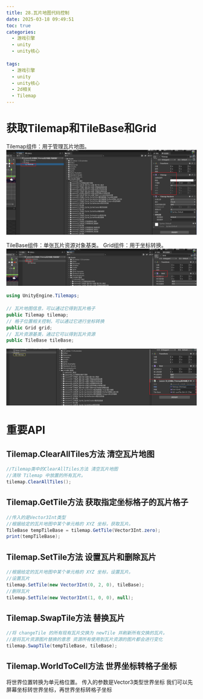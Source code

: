 ```yaml
---
title: 28.瓦片地图代码控制
date: 2025-03-18 09:49:51
toc: true
categories:
  - 游戏引擎
  - unity
  - unity核心

tags:
  - 游戏引擎
  - unity
  - unity核心
  - 2d相关
  - Tilemap
---
```


# 获取Tilemap和TileBase和Grid

Tilemap组件：用于管理瓦片地图。
![](28.瓦片地图代码控制/file-20250318095038664.png)

TileBase组件：单张瓦片资源对象基类。
Grid组件：用于坐标转换。
![](28.瓦片地图代码控制/file-20250318095207503.png)

```cs
using UnityEngine.Tilemaps;

// 瓦片地图信息，可以通过它得到瓦片格子
public Tilemap tilemap;
// 格子位置相关控制，可以通过它进行坐标转换
public Grid grid;
// 瓦片资源基类，通过它可以得到瓦片资源
public TileBase tileBase;
```

![](28.瓦片地图代码控制/file-20250318095440605.png)


# 重要API
## Tilemap.ClearAllTiles方法 清空瓦片地图
```cs
//Tilemap类中的ClearAllTiles方法 清空瓦片地图
//清除 Tilemap 中放置的所有瓦片。
tilemap.ClearAllTiles();
```

## Tilemap.GetTile方法 获取指定坐标格子的瓦片格子
```cs
//传入的是Vector3Int类型
//根据给定的瓦片地图中某个单元格的 XYZ 坐标，获取瓦片。
TileBase tempTileBase = tilemap.GetTile(Vector3Int.zero);
print(tempTileBase);
```

## Tilemap.SetTile方法 设置瓦片和删除瓦片
```cs
//根据给定的瓦片地图中某个单元格的 XYZ 坐标，设置瓦片。
//设置瓦片
tilemap.SetTile(new Vector3Int(0, 2, 0), tileBase);
//删除瓦片
tilemap.SetTile(new Vector3Int(1, 0, 0), null);
```

## Tilemap.SwapTile方法 替换瓦片
```cs
//将 changeTile 的所有现有瓦片交换为 newTile 并刷新所有交换的瓦片。
//是将瓦片资源图片替换的意思 资源所有使用到瓦片资源的图片都会进行变化
tilemap.SwapTile(tempTileBase, tileBase);
```

## Tilemap.WorldToCell方法 世界坐标转格子坐标
将世界位置转换为单元格位置。
传入的参数是Vector3类型世界坐标
我们可以先屏幕坐标转世界坐标，再世界坐标转格子坐标
